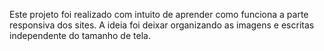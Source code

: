 Este projeto foi realizado com intuito de aprender como funciona a parte responsiva dos sites. A ideia foi deixar organizando as imagens e escritas independente do tamanho de tela.
